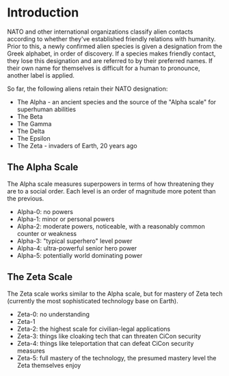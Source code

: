 <!-- TITLE: Aliens -->
<!-- SUBTITLE: A quick summary of Aliens -->

# Introduction
NATO and other international organizations classify alien contacts according to whether they've established friendly relations with humanity. Prior to this, a newly confirmed alien species is given a designation from the Greek alphabet, in order of discovery. If a species makes friendly contact, they lose this designation and are referred to by their preferred names. If their own name for themselves is difficult for a human to pronounce, another label is applied.

So far, the following aliens retain their NATO designation:

* The Alpha - an ancient species and the source of the "Alpha scale" for superhuman abilities
* The Beta
* The Gamma
* The Delta
* The Epsilon
* The Zeta - invaders of Earth, 20 years ago

## The Alpha Scale
The Alpha scale measures superpowers in terms of how threatening they are to a social order. Each level is an order of magnitude more potent than the previous.

* Alpha-0: no powers
* Alpha-1: minor or personal powers
* Alpha-2: moderate powers, noticeable, with a reasonably common counter or weakness
* Alpha-3: "typical superhero" level power
* Alpha-4: ultra-powerful senior hero power
* Alpha-5: potentially world dominating power
## The Zeta Scale
The Zeta scale works similar to the Alpha scale, but for mastery of Zeta tech (currently the most sophisticated technology base on Earth).

* Zeta-0: no understanding
* Zeta-1
* Zeta-2: the highest scale for civilian-legal applications
* Zeta-3: things like cloaking tech that can threaten CiCon security
* Zeta-4: things like teleportation that can defeat CiCon security measures
* Zeta-5: full mastery of the technology, the presumed mastery level the Zeta themselves enjoy